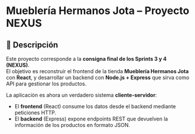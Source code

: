 # Mueblería Hermanos Jota – Proyecto NEXUS

## 📌 Descripción
Este proyecto corresponde a la **consigna final de los Sprints 3 y 4 (NEXUS)**.  
El objetivo es reconstruir el frontend de la tienda **Mueblería Hermanos Jota** con **React**, y desarrollar un backend con **Node.js + Express** que sirva como API para gestionar los productos.  

La aplicación es ahora un verdadero sistema **cliente-servidor**:
- El **frontend** (React) consume los datos desde el backend mediante peticiones HTTP.
- El **backend** (Express) expone endpoints REST que devuelven la información de los productos en formato JSON.

